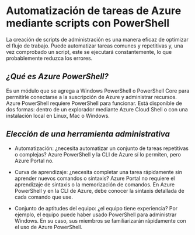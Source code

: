 # Automatización de tareas de Azure mediante scripts con PowerShell
La creación de scripts de administración es una manera eficaz de optimizar el flujo de trabajo. Puede automatizar tareas comunes y repetitivas y, una vez comprobado un script, este se ejecutará constantemente, lo que probablemente reduzca los errores.

## _¿Qué es Azure PowerShell?_
Es un módulo que se agrega a Windows PowerShell o PowerShell Core para permitirle conectarse a la suscripción de Azure y administrar recursos. Azure PowerShell requiere PowerShell para funcionar. Está disponible de dos formas: dentro de un explorador mediante Azure Cloud Shell o con una instalación local en Linux, Mac o Windows.  

## _Elección de una herramienta administrativa_
- Automatización: ¿necesita automatizar un conjunto de tareas repetitivas o complejas? Azure PowerShell y la CLI de Azure sí lo permiten, pero Azure Portal no.

- Curva de aprendizaje: ¿necesita completar una tarea rápidamente sin aprender nuevos comandos o sintaxis? Azure Portal no requiere el aprendizaje de sintaxis o la memorización de comandos. En Azure PowerShell y en la CLI de Azure, debe conocer la sintaxis detallada de cada comando que use.

- Conjunto de aptitudes del equipo: ¿el equipo tiene experiencia? Por ejemplo, el equipo puede haber usado PowerShell para administrar Windows. En su caso, sus miembros se familiarizarán rápidamente con el uso de Azure PowerShell.

